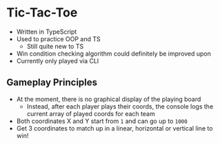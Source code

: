 # Tic-Tac-Toe

- Written in TypeScript
- Used to practice OOP and TS
  - Still quite new to TS
- Win condition checking algorithm could definitely be improved upon
- Currently only played via CLI

## Gameplay Principles

- At the moment, there is no graphical display of the playing board
  - Instead, after each player plays their coords, the console logs the current array of played coords for each team  
- Both coordinates X and Y start from `1` and can go up to `1000`
- Get 3 coordinates to match up in a linear, horizontal or vertical line to win!